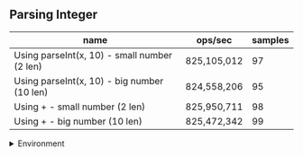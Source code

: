 ## Parsing Integer

|name|ops/sec|samples|
|-|-|-|
|Using parseInt(x, 10) - small number (2 len)|825,105,012|97|
|Using parseInt(x, 10) - big number (10 len)|824,558,206|95|
|Using + - small number (2 len)|825,950,711|98|
|Using + - big number (10 len)|825,472,342|99|


<details>
<summary>Environment</summary>

* __Machine:__ linux x64 | 4 vCPUs | 15.6GB Mem
* __Run:__ Tue Mar 12 2024 18:57:01 GMT+0000 (Coordinated Universal Time)
</details>

<!--
{"environment":{"platform":"linux","arch":"x64","cpus":4,"totalMemory":15.606491088867188},"benchmarks":[{"name":"Using parseInt(x, 10) - small number (2 len)","opsSec":825105011.8738407,"samples":6},{"name":"Using parseInt(x, 10) - big number (10 len)","opsSec":824558206.314111,"samples":7},{"name":"Using + - small number (2 len)","opsSec":825950711.1944588,"samples":7},{"name":"Using + - big number (10 len)","opsSec":825472341.6512837,"samples":6}]}-->
